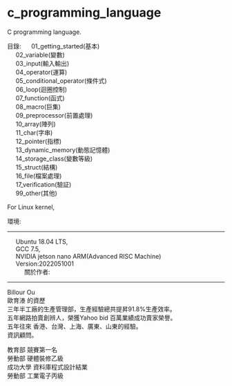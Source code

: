 # c_programming_language
C programming language. 

目錄:
&nbsp;&nbsp;&nbsp;&nbsp; 01_getting_started(基本)  
&nbsp;&nbsp;&nbsp;&nbsp; 02_variable(變數)  
&nbsp;&nbsp;&nbsp;&nbsp; 03_input(輸入輸出)  
&nbsp;&nbsp;&nbsp;&nbsp; 04_operator(運算)  
&nbsp;&nbsp;&nbsp;&nbsp; 05_conditional_operator(條件式)  
&nbsp;&nbsp;&nbsp;&nbsp; 06_loop(迴圈控制)  
&nbsp;&nbsp;&nbsp;&nbsp; 07_function(函式)  
&nbsp;&nbsp;&nbsp;&nbsp; 08_macro(巨集)  
&nbsp;&nbsp;&nbsp;&nbsp; 09_preprocessor(前置處理)  
&nbsp;&nbsp;&nbsp;&nbsp; 10_array(陣列)  
&nbsp;&nbsp;&nbsp;&nbsp; 11_char(字串)  
&nbsp;&nbsp;&nbsp;&nbsp; 12_pointer(指標)  
&nbsp;&nbsp;&nbsp;&nbsp; 13_dynamic_memory(動態記憶體)  
&nbsp;&nbsp;&nbsp;&nbsp; 14_storage_class(變數等級)  
&nbsp;&nbsp;&nbsp;&nbsp; 15_struct(結構)  
&nbsp;&nbsp;&nbsp;&nbsp; 16_file(檔案處理)  
&nbsp;&nbsp;&nbsp;&nbsp; 17_verification(驗証)  
&nbsp;&nbsp;&nbsp;&nbsp; 99_other(其他)  

For Linux kernel,   

環境:  
____
&nbsp;&nbsp;&nbsp;&nbsp; Ubuntu 18.04 LTS,  
&nbsp;&nbsp;&nbsp;&nbsp; GCC 7.5,   
&nbsp;&nbsp;&nbsp;&nbsp; NVIDIA jetson nano ARM(Advanced RISC Machine)  
&nbsp;&nbsp;&nbsp;&nbsp; Version:2022051001  
&nbsp;&nbsp;&nbsp;&nbsp; 
&nbsp;&nbsp;&nbsp;&nbsp; 
關於作者:  
________  
Billour Ou  
歐育溙 的資歷  
三年半工廠的生產管理部，生產經驗總共提昇91.8%生產效率。  
五年網路拍賣創辨人，榮獲Yahoo bid 百萬業績成功賣家榮譽。  
五年往來 香港、台灣、上海、廣東、山東的經驗。  
資訊顧問。  

教育部 競賽第一名  
勞動部 硬體裝修乙級  
成功大學 資料庫程式設計結業  
勞動部 工業電子丙級  

